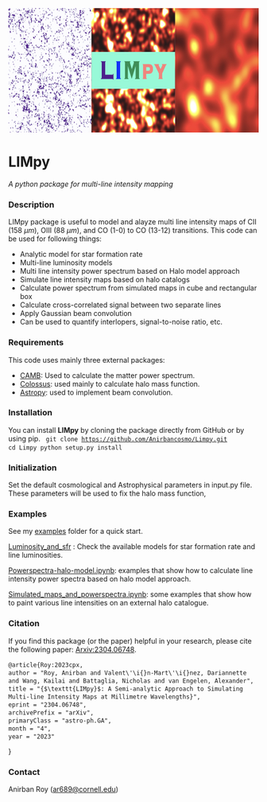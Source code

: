 <img src="images/Limpy_logo.jpg" alt="logo" height="250"/>

# LIMpy
_A python package for multi-line intensity mapping_

### Description
LIMpy package is useful to model and alayze multi line intensity maps of CII (158 $\mu m$), OIII (88 $\mu m$), and CO (1-0) to CO (13-12) transitions.
This code can be used for following things:
* Analytic model for star formation rate
* Multi-line luminosity models
* Multi line intensity power spectrum based on Halo model approach
* Simulate line intensity maps based on halo catalogs
* Calculate power spectrum from simulated maps in cube and rectangular box
* Calculate cross-correlated signal between two separate lines
* Apply Gaussian beam convolution
* Can be used to quantify interlopers, signal-to-noise ratio, etc.

### Requirements
This code uses mainly three external packages:
* [CAMB](https://github.com/cmbant/CAMB): Used to calculate the matter power spectrum.
* [Colossus](https://bdiemer.bitbucket.io/colossus/): used mainly to calculate halo mass function.
* [Astropy](https://www.astropy.org/): used to implement beam convolution.


### Installation
You can install **LIMpy** by cloning the package directly from GitHub or by using pip.
<code>
    git clone https://github.com/Anirbancosmo/Limpy.git
    cd Limpy
    python setup.py install
</code>

### Initialization
Set the default cosmological and Astrophysical parameters in input.py file. These parameters will be used to fix the halo mass function,

### Examples
See my [examples](examples/) folder for a quick start.

[Luminosity_and_sfr](examples/Luminosity_and_sfr.ipynb) : Check the available models for star formation rate and line luminosities.

[Powerspectra-halo-model.ipynb](examples/powerspectra-halo-model.ipynb): examples that show how to calculate line intensity power spectra based on halo model approach.

[Simulated_maps_and_powerspectra.ipynb](examples/Simulated_maps_and_powerspectra.ipynb): some examples that show how to paint various line intensities on an external halo catalogue.


### Citation
If you find this package (or the paper) helpful in your research, please cite the following paper: [Arxiv:2304.06748](https://arxiv.org/abs/2304.06748).

    @article{Roy:2023cpx,
    author = "Roy, Anirban and Valent\'\i{}n-Mart\'\i{}nez, Dariannette and Wang, Kailai and Battaglia, Nicholas and van Engelen, Alexander",
    title = "{$\texttt{LIMpy}$: A Semi-analytic Approach to Simulating Multi-line Intensity Maps at Millimetre Wavelengths}",
    eprint = "2304.06748",
    archivePrefix = "arXiv",
    primaryClass = "astro-ph.GA",
    month = "4",
    year = "2023"
}

### Contact
Anirban Roy (ar689@cornell.edu)
